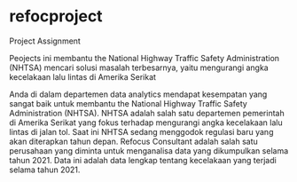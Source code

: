 # refocproject
Project Assignment

Peojects ini membantu the National Highway Traffic Safety Administration (NHTSA)
mencari solusi masalah terbesarnya, yaitu mengurangi angka kecelakaan
lalu lintas di Amerika Serikat

Anda di dalam departemen data analytics mendapat
kesempatan yang sangat baik untuk membantu the National Highway Traffic
Safety Administration (NHTSA). NHTSA adalah salah satu departemen
pemerintah di Amerika Serikat yang fokus terhadap mengurangi angka
kecelakaan lalu lintas di jalan tol.
Saat ini NHTSA sedang menggodok regulasi baru yang akan diterapkan tahun
depan. Refocus Consultant adalah salah satu perusahaan yang diminta untuk
menganalisa data yang dikumpulkan selama tahun 2021. Data ini adalah data
lengkap tentang kecelakaan yang terjadi selama tahun 2021.